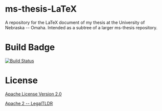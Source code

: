# ms-thesis-LaTeX
A repository for the LaTeX document of my thesis at the University of Nebraska -- Omaha. Intended as a subtree of a larger ms-thesis repository.

# Build Badge
[![Build Status](https://travis-ci.org/RHagenson/ms-thesis-LaTeX.svg?branch=master)](https://travis-ci.org/RHagenson/ms-thesis-LaTeX)

# License
[Apache License Version 2.0](./LICENSE)

[Apache 2 -- LegalTLDR](https://tldrlegal.com/license/apache-license-2.0-(apache-2.0)#summary)
